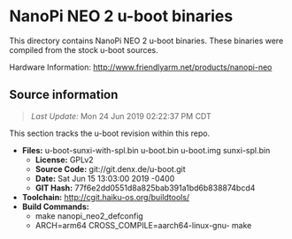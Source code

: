 NanoPi NEO 2 u-boot binaries
===================

This directory contains NanoPi NEO 2 u-boot binaries.
These binaries were compiled from the stock u-boot sources.

Hardware Information: <http://www.friendlyarm.net/products/nanopi-neo>

Source information
-------------
> *Last Update:* Mon 24 Jun 2019 02:22:37 PM CDT

This section tracks the u-boot revision within this repo.

* **Files:**  u-boot-sunxi-with-spl.bin u-boot.bin u-boot.img sunxi-spl.bin
  * **License:** GPLv2
  * **Source Code:** git://git.denx.de/u-boot.git
  * **Date:** Sat Jun 15 13:03:00 2019 -0400
  * **GIT Hash:** 77f6e2dd0551d8a825bab391a1bd6b838874bcd4
* **Toolchain:** http://cgit.haiku-os.org/buildtools/
* **Build Commands:**
  * make nanopi_neo2_defconfig
  * ARCH=arm64 CROSS_COMPILE=aarch64-linux-gnu- make
